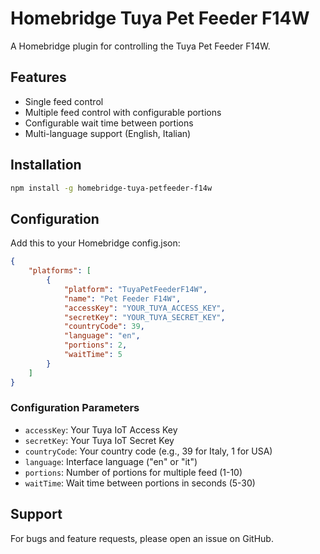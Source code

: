 # Homebridge Tuya Pet Feeder F14W

A Homebridge plugin for controlling the Tuya Pet Feeder F14W.

## Features

- Single feed control
- Multiple feed control with configurable portions
- Configurable wait time between portions
- Multi-language support (English, Italian)

## Installation

```bash
npm install -g homebridge-tuya-petfeeder-f14w
```

## Configuration

Add this to your Homebridge config.json:

```json
{
    "platforms": [
        {
            "platform": "TuyaPetFeederF14W",
            "name": "Pet Feeder F14W",
            "accessKey": "YOUR_TUYA_ACCESS_KEY",
            "secretKey": "YOUR_TUYA_SECRET_KEY",
            "countryCode": 39,
            "language": "en",
            "portions": 2,
            "waitTime": 5
        }
    ]
}
```

### Configuration Parameters

- `accessKey`: Your Tuya IoT Access Key
- `secretKey`: Your Tuya IoT Secret Key
- `countryCode`: Your country code (e.g., 39 for Italy, 1 for USA)
- `language`: Interface language ("en" or "it")
- `portions`: Number of portions for multiple feed (1-10)
- `waitTime`: Wait time between portions in seconds (5-30)

## Support

For bugs and feature requests, please open an issue on GitHub. 